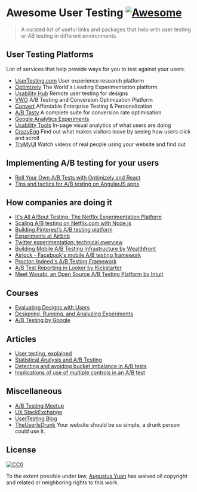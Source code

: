 # Awesome User Testing [![Awesome](https://cdn.rawgit.com/sindresorhus/awesome/d7305f38d29fed78fa85652e3a63e154dd8e8829/media/badge.svg)](https://github.com/sindresorhus/awesome)

> A curated list of useful links and packages that help with user testing or AB testing in different environments.

## User Testing Platforms

List of services that help provide ways for you to test against your users.

* [UserTesting.com](https://www.usertesting.com/) User experience research platform
* [Optimizely](https://www.optimizely.com/) The World's Leading Experimentation platform
* [Usability Hub](https://usabilityhub.com/) Remote user testing for designs
* [VWO](https://vwo.com/) A/B Testing and Conversion Optimization Platform
* [Convert](https://www.convert.com/) Affordable Enterprise Testing & Personalization
* [A/B Tasty](https://www.abtasty.com/uk/) A complete suite for conversion rate optimisation
* [Google Analytics Experiments](https://developers.google.com/analytics/solutions/experiments)
* [Usability Tools](http://usabilitytools.com/) In-page visual analytics of what users are doing
* [CrazyEgg](https://www.crazyegg.com/) Find out what makes visitors leave by seeing how users click and scroll
* [TryMyUI](http://www.trymyui.com/) Watch videos of real people using your website and find out

## Implementing A/B testing for your users

* [Roll Your Own A/B Tests with Optimizely and React](http://engineering.tilt.com/roll-your-own-ab-tests-with-optimizely-and-react/)
* [Tips and tactics for A/B testing on AngularJS apps](https://www.widerfunnel.com/ab-testing-on-angularjs/)

## How companies are doing it

* [It's All A/Bout Testing: The Netflix Experimentation Platform](http://techblog.netflix.com/2016/04/its-all-about-testing-netflix.html)
* [Scaling A/B testing on Netflix.com with Node.js](https://www.youtube.com/watch?v=VN4SNJ2JT9E)
* [Building Pinterest’s A/B testing platform](https://medium.com/@Pinterest_Engineering/building-pinterests-a-b-testing-platform-ab4934ace9f4)
* [Experiments at Airbnb](https://medium.com/airbnb-engineering/experiments-at-airbnb-e2db3abf39e7)
* [Twitter experimentation: technical overview](https://blog.twitter.com/2015/twitter-experimentation-technical-overview)
* [Building Mobile A/B Testing Infrastructure by Wealthfront](http://eng.wealthfront.com/2016/04/11/building-mobile-ab-testing-infrastructure/)
* [Airlock - Facebook's mobile A/B testing framework](https://code.facebook.com/posts/520580318041111/airlock-facebook-s-mobile-a-b-testing-framework/)
* [Proctor: Indeed's A/B Testing Framework](http://engineering.indeedblog.com/blog/2014/06/proctor-a-b-testing-framework/)
* [A/B Test Reporting in Looker by Kickstarter](https://kickstarter.engineering/a-b-test-reporting-in-looker-bf4869f6b52)
* [Meet Wasabi, an Open Source A/B Testing Platform by Intuit](https://medium.com/blueprint-by-intuit/open-sourcing-wasabi-the-a-b-testing-platform-by-intuit-a8d5abc958d)

## Courses

* [Evaluating Designs with Users](https://www.edx.org/course/evaluating-designs-users-michiganx-ux504x)
* [Designing, Running, and Analyzing Experiments](https://www.coursera.org/learn/designexperiments)
* [A/B Testing by Google](https://www.udacity.com/course/ab-testing--ud257)

## Articles

* [User testing, explained](https://thenextweb.com/creativity/2015/04/27/user-testing-explained/)
* [Statistical Analysis and A/B Testing](http://20bits.com/article/statistical-analysis-and-ab-testing)
* [Detecting and avoiding bucket imbalance in A/B tests](https://blog.twitter.com/2015/detecting-and-avoiding-bucket-imbalance-in-ab-tests)
* [Implications of use of multiple controls in an A/B test](https://blog.twitter.com/2016/implications-of-use-of-multiple-controls-in-an-ab-test)

## Miscellaneous

* [A/B Testing Meetup](https://www.meetup.com/A-B-Testing-Meetup/)
* [UX StackExchange](https://ux.stackexchange.com/)
* [UserTesting Blog](https://www.usertesting.com/blog/)
* [TheUserIsDrunk](http://theuserisdrunk.com/) Your website should be so simple, a drunk person could use it.

## License

[![CC0](http://mirrors.creativecommons.org/presskit/buttons/88x31/svg/cc-zero.svg)](https://creativecommons.org/publicdomain/zero/1.0/)

To the extent possible under law, [Augustus Yuan](http://augustusyuan.com) has waived all copyright and related or neighboring rights to this work.
